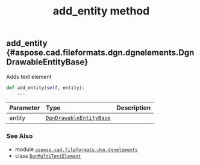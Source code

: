﻿---
title: add_entity method
second_title: Aspose.CAD for Python via .NET API References
description: 
type: docs
weight: 20
url: /python-net/aspose.cad.fileformats.dgn.dgnelements/dgnmultitextelement/add_entity/
is_root: false
---

## add_entity {#aspose.cad.fileformats.dgn.dgnelements.DgnDrawableEntityBase}

Adds text element



```python
def add_entity(self, entity):
    ...
```


| Parameter | Type | Description |
| :- | :- | :- |
| entity | [`DgnDrawableEntityBase`](/cad/python-net/aspose.cad.fileformats.dgn.dgnelements/dgndrawableentitybase) |  |



### See Also
* module [`aspose.cad.fileformats.dgn.dgnelements`](../../)
* class [`DgnMultiTextElement`](/cad/python-net/aspose.cad.fileformats.dgn.dgnelements/dgnmultitextelement)
